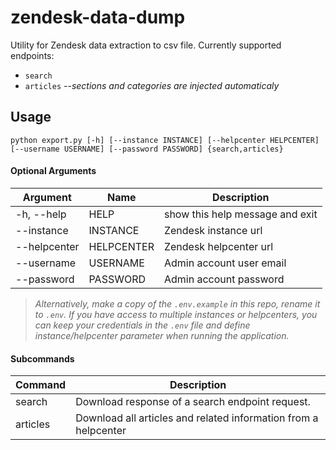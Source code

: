 # zendesk-data-dump
Utility for Zendesk data extraction to csv file.
Currently supported endpoints: 
- `search`
- `articles` --_sections and categories are injected automaticaly_

## Usage

`python export.py [-h] [--instance INSTANCE] [--helpcenter HELPCENTER] [--username USERNAME] [--password PASSWORD] {search,articles}`

#### Optional Arguments

Argument | Name | Description
---|---|---
-h, --help| HELP|show this help message and exit
--instance |INSTANCE   |Zendesk instance url
--helpcenter| HELPCENTER|Zendesk helpcenter url
--username| USERNAME |  Admin account user email
--password |PASSWORD|   Admin account password

>_Alternatively, make a copy of the `.env.example` in this repo, rename it to `.env`. If you have access to multiple instances or helpcenters, you can keep your credentials in the `.env` file and define instance/helpcenter parameter when running the application._


#### Subcommands
Command  | Description
---|---
search|Download response of a search endpoint request.
articles|Download all articles and related information from a helpcenter

